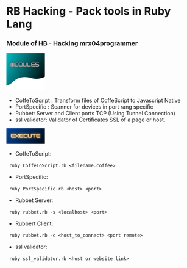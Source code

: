 # RB Hacking - Pack tools in Ruby Lang
### Module of HB - Hacking mrx04programmer

<img src="https://raw.githubusercontent.com/mrx04programmer/RB-Hacking/master/modules.png" width="20%">

* CoffeToScript : Transform files of CoffeScript to Javascript Native
* PortSpecific : Scanner for devices in port rang specific
* Rubbet: Server and Client ports TCP (Using Tunnel Connection)
* ssl validator: Validator of Certificates SSL of a page or host.

<img src="https://raw.githubusercontent.com/mrx04programmer/RB-Hacking/master/execute.png" width="20%" height="20%">

* CoffeToScript:
```
 ruby CoffeToScript.rb <filename.coffee>
```
* PortSpecific:
```
 ruby PortSpecific.rb <host> <port>
```
* Rubbet Server:
```
 ruby rubbet.rb -s <localhost> <port>
```
* Rubbert Client:
```
 ruby rubbet.rb -c <host_to_connect> <port remote>
```
* ssl validator:
```
 ruby ssl_validator.rb <host or website link>
```
